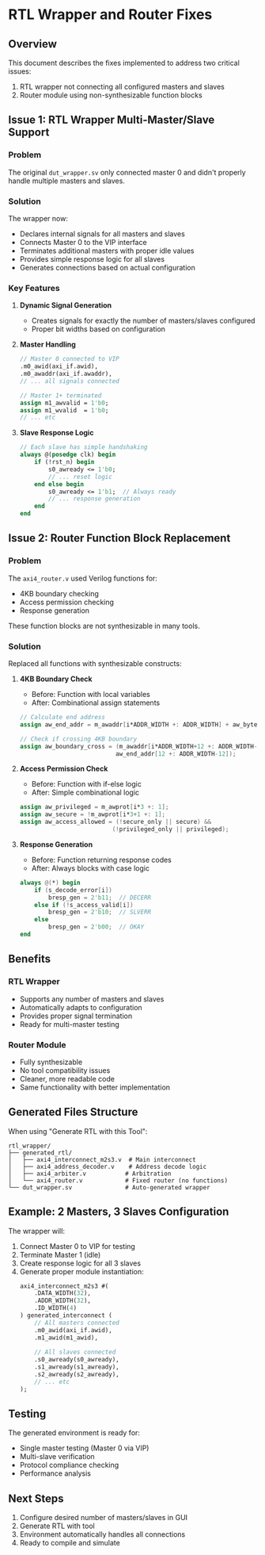 # RTL Wrapper and Router Fixes

## Overview
This document describes the fixes implemented to address two critical issues:
1. RTL wrapper not connecting all configured masters and slaves
2. Router module using non-synthesizable function blocks

## Issue 1: RTL Wrapper Multi-Master/Slave Support

### Problem
The original `dut_wrapper.sv` only connected master 0 and didn't properly handle multiple masters and slaves.

### Solution
The wrapper now:
- Declares internal signals for all masters and slaves
- Connects Master 0 to the VIP interface 
- Terminates additional masters with proper idle values
- Provides simple response logic for all slaves
- Generates connections based on actual configuration

### Key Features
1. **Dynamic Signal Generation**
   - Creates signals for exactly the number of masters/slaves configured
   - Proper bit widths based on configuration

2. **Master Handling**
   ```systemverilog
   // Master 0 connected to VIP
   .m0_awid(axi_if.awid),
   .m0_awaddr(axi_if.awaddr),
   // ... all signals connected
   
   // Master 1+ terminated
   assign m1_awvalid = 1'b0;
   assign m1_wvalid  = 1'b0;
   // ... etc
   ```

3. **Slave Response Logic**
   ```systemverilog
   // Each slave has simple handshaking
   always @(posedge clk) begin
       if (!rst_n) begin
           s0_awready <= 1'b0;
           // ... reset logic
       end else begin
           s0_awready <= 1'b1;  // Always ready
           // ... response generation
       end
   end
   ```

## Issue 2: Router Function Block Replacement

### Problem
The `axi4_router.v` used Verilog functions for:
- 4KB boundary checking
- Access permission checking
- Response generation

These function blocks are not synthesizable in many tools.

### Solution
Replaced all functions with synthesizable constructs:

1. **4KB Boundary Check**
   - Before: Function with local variables
   - After: Combinational assign statements
   ```verilog
   // Calculate end address
   assign aw_end_addr = m_awaddr[i*ADDR_WIDTH +: ADDR_WIDTH] + aw_bytes - 1;
   
   // Check if crossing 4KB boundary
   assign aw_boundary_cross = (m_awaddr[i*ADDR_WIDTH+12 +: ADDR_WIDTH-12] != 
                              aw_end_addr[12 +: ADDR_WIDTH-12]);
   ```

2. **Access Permission Check**
   - Before: Function with if-else logic
   - After: Simple combinational logic
   ```verilog
   assign aw_privileged = m_awprot[i*3 +: 1];
   assign aw_secure = !m_awprot[i*3+1 +: 1];
   assign aw_access_allowed = (!secure_only || secure) && 
                             (!privileged_only || privileged);
   ```

3. **Response Generation**
   - Before: Function returning response codes
   - After: Always blocks with case logic
   ```verilog
   always @(*) begin
       if (s_decode_error[i])
           bresp_gen = 2'b11;  // DECERR
       else if (!s_access_valid[i])
           bresp_gen = 2'b10;  // SLVERR
       else
           bresp_gen = 2'b00;  // OKAY
   end
   ```

## Benefits

### RTL Wrapper
- Supports any number of masters and slaves
- Automatically adapts to configuration
- Provides proper signal termination
- Ready for multi-master testing

### Router Module
- Fully synthesizable
- No tool compatibility issues
- Cleaner, more readable code
- Same functionality with better implementation

## Generated Files Structure

When using "Generate RTL with this Tool":
```
rtl_wrapper/
├── generated_rtl/
│   ├── axi4_interconnect_m2s3.v  # Main interconnect
│   ├── axi4_address_decoder.v    # Address decode logic
│   ├── axi4_arbiter.v           # Arbitration
│   └── axi4_router.v            # Fixed router (no functions)
└── dut_wrapper.sv               # Auto-generated wrapper
```

## Example: 2 Masters, 3 Slaves Configuration

The wrapper will:
1. Connect Master 0 to VIP for testing
2. Terminate Master 1 (idle)
3. Create response logic for all 3 slaves
4. Generate proper module instantiation:
   ```systemverilog
   axi4_interconnect_m2s3 #(
       .DATA_WIDTH(32),
       .ADDR_WIDTH(32),
       .ID_WIDTH(4)
   ) generated_interconnect (
       // All masters connected
       .m0_awid(axi_if.awid),
       .m1_awid(m1_awid),
       
       // All slaves connected
       .s0_awready(s0_awready),
       .s1_awready(s1_awready),
       .s2_awready(s2_awready),
       // ... etc
   );
   ```

## Testing

The generated environment is ready for:
- Single master testing (Master 0 via VIP)
- Multi-slave verification
- Protocol compliance checking
- Performance analysis

## Next Steps

1. Configure desired number of masters/slaves in GUI
2. Generate RTL with tool
3. Environment automatically handles all connections
4. Ready to compile and simulate